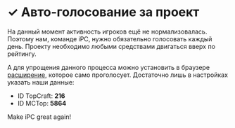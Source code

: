 # ✓ Авто-голосование за проект

На данный момент активность игроков ещё не нормализовалась. Поэтому нам, команде iPC, нужно обязательно голосовать каждый день. Проекту необходимо любыми средствами двигаться вверх по рейтингу.

А для упрощения данного процесса можно установить в браузере [расширение](//chrome.google.com/webstore/detail/auto-vote-minecraftratin/mdfmiljoheedihbcfiifopgmlcincadd), которое само проголосует. Достаточно лишь в настройках указать наши данные:

* ID TopСraft: **216**
* ID MCTop: **5864**

Make iPC great again!

